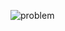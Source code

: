 ![problem](https://github.com/sathiiii/codeBase/blob/patch-1/codeBase/moraXtreme%20Past%20Problems/moraXtreme2.0/Network%20Latency/problem.png)
